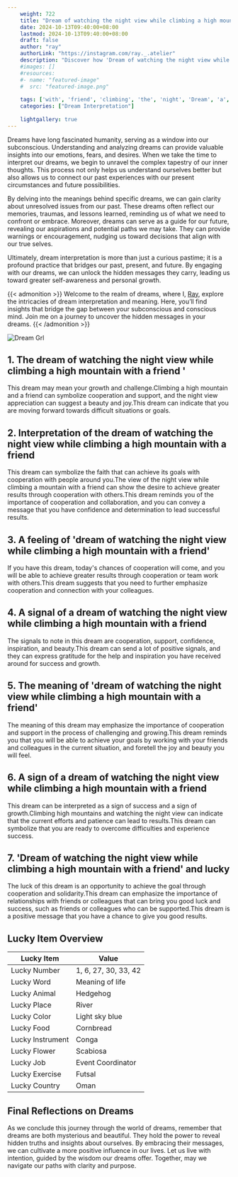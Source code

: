 ```yaml
---
    weight: 722
    title: "Dream of watching the night view while climbing a high mountain with a friend"  # Assuming 'title' column exists
    date: 2024-10-13T09:40:00+08:00
    lastmod: 2024-10-13T09:40:00+08:00
    draft: false
    author: "ray"
    authorLink: "https://instagram.com/ray._.atelier"
    description: "Discover how 'Dream of watching the night view while climbing a high mountain with a friend' can interpret your future and uncover its significant meanings in your life."
    #images: []
    #resources:
    #- name: "featured-image"
    #  src: "featured-image.png"
    
    tags: ['with', 'friend', 'climbing', 'the', 'night', 'Dream', 'a', 'mountain', 'view', 'of', 'watching', 'while', 'high']
    categories: ["Dream Interpretation"]
    
    lightgallery: true
---
```

    
Dreams have long fascinated humanity, serving as a window into our subconscious. Understanding and analyzing dreams can provide valuable insights into our emotions, fears, and desires. When we take the time to interpret our dreams, we begin to unravel the complex tapestry of our inner thoughts. This process not only helps us understand ourselves better but also allows us to connect our past experiences with our present circumstances and future possibilities.

By delving into the meanings behind specific dreams, we can gain clarity about unresolved issues from our past. These dreams often reflect our memories, traumas, and lessons learned, reminding us of what we need to confront or embrace. Moreover, dreams can serve as a guide for our future, revealing our aspirations and potential paths we may take. They can provide warnings or encouragement, nudging us toward decisions that align with our true selves.

Ultimately, dream interpretation is more than just a curious pastime; it is a profound practice that bridges our past, present, and future. By engaging with our dreams, we can unlock the hidden messages they carry, leading us toward greater self-awareness and personal growth.

{{< admonition >}}
Welcome to the realm of dreams, where I, [Ray](https://instagram.com/ray._.atelier), explore the intricacies of dream interpretation and meaning. Here, you’ll find insights that bridge the gap between your subconscious and conscious mind. Join me on a journey to uncover the hidden messages in your dreams.
{{< /admonition >}}

![Dream Grl](https://cdn.pixabay.com/photo/2017/11/02/03/35/gothic-2910057_1280.jpg "Dream Grl")

## 1. The dream of watching the night view while climbing a high mountain with a friend '
This dream may mean your growth and challenge.Climbing a high mountain and a friend can symbolize cooperation and support, and the night view appreciation can suggest a beauty and joy.This dream can indicate that you are moving forward towards difficult situations or goals.

## 2. Interpretation of the dream of watching the night view while climbing a high mountain with a friend
This dream can symbolize the faith that can achieve its goals with cooperation with people around you.The view of the night view while climbing a mountain with a friend can show the desire to achieve greater results through cooperation with others.This dream reminds you of the importance of cooperation and collaboration, and you can convey a message that you have confidence and determination to lead successful results.

## 3. A feeling of 'dream of watching the night view while climbing a high mountain with a friend'
If you have this dream, today's chances of cooperation will come, and you will be able to achieve greater results through cooperation or team work with others.This dream suggests that you need to further emphasize cooperation and connection with your colleagues.

## 4. A signal of a dream of watching the night view while climbing a high mountain with a friend
The signals to note in this dream are cooperation, support, confidence, inspiration, and beauty.This dream can send a lot of positive signals, and they can express gratitude for the help and inspiration you have received around for success and growth.

## 5. The meaning of 'dream of watching the night view while climbing a high mountain with a friend'
The meaning of this dream may emphasize the importance of cooperation and support in the process of challenging and growing.This dream reminds you that you will be able to achieve your goals by working with your friends and colleagues in the current situation, and foretell the joy and beauty you will feel.

## 6. A sign of a dream of watching the night view while climbing a high mountain with a friend
This dream can be interpreted as a sign of success and a sign of growth.Climbing high mountains and watching the night view can indicate that the current efforts and patience can lead to results.This dream can symbolize that you are ready to overcome difficulties and experience success.

## 7. 'Dream of watching the night view while climbing a high mountain with a friend' and lucky
The luck of this dream is an opportunity to achieve the goal through cooperation and solidarity.This dream can emphasize the importance of relationships with friends or colleagues that can bring you good luck and success, such as friends or colleagues who can be supported.This dream is a positive message that you have a chance to give you good results.

## Lucky Item Overview
| Lucky Item          | Value              |
|---------------|--------------------|
| Lucky Number        | 1, 6, 27, 30, 33, 42  |
| Lucky Word          | Meaning of life |
| Lucky Animal        | Hedgehog |
| Lucky Place         | River     |
| Lucky Color         | Light sky blue     |
| Lucky Food          | Cornbread      |
| Lucky Instrument    | Conga |
| Lucky Flower        | Scabiosa    |
| Lucky Job           | Event Coordinator       |
| Lucky Exercise      | Futsal  |
| Lucky Country       | Oman    |


##  Final Reflections on Dreams

As we conclude this journey through the world of dreams, remember that dreams are both mysterious and beautiful. They hold the power to reveal hidden truths and insights about ourselves. By embracing their messages, we can cultivate a more positive influence in our lives. Let us live with intention, guided by the wisdom our dreams offer. Together, may we navigate our paths with clarity and purpose.
